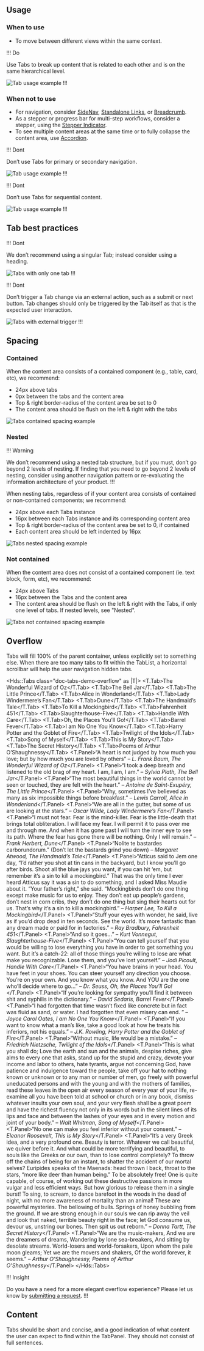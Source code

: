 ## Usage

### When to use

- To move between different views within the same context.

!!! Do

Use Tabs to break up content that is related to each other and is on the same hierarchical level.

![Tab usage example](/assets/components/tabs/tab-usage-example-01.png)
!!!

### When not to use

- For navigation, consider [SideNav](/components/side-nav), [Standalone Links](/components/link/standalone), or [Breadcrumb](/components/breadcrumb).
- As a stepper or progress bar for multi-step workflows, consider a stepper, using the [Stepper Indicator](/components/stepper).
- To see multiple content areas at the same time or to fully collapse the content area, use [Accordion](/components/accordion).

!!! Dont

Don’t use Tabs for primary or secondary navigation.

![Tab usage example](/assets/components/tabs/tab-usage-example-02.png)
!!!

!!! Dont

Don’t use Tabs for sequential content.

![Tab usage example](/assets/components/tabs/tab-usage-example-03.png)
!!!

## Tab best practices

!!! Dont

We don’t recommend using a singular Tab; instead consider using a heading.

![Tabs with only one tab](/assets/components/tabs/tab-behavior-single-button.png)
!!!

!!! Dont

Don’t trigger a Tab change via an external action, such as a submit or next button. Tab changes should only be triggered by the Tab itself as that is the expected user interaction.

![Tabs with external trigger](/assets/components/tabs/tabs-external-trigger.png)
!!!

## Spacing

### Contained

When the content area consists of a contained component (e.g., table, card, etc), we recommend:

- 24px above tabs
- 0px between the tabs and the content area
- Top & right border-radius of the content area be set to 0
- The content area should be flush on the left & right with the tabs

![Tabs contained spacing example](/assets/components/tabs/tabs-spacing-contained.png)

### Nested

!!! Warning

We don’t recommend using a nested tab structure, but if you must, don’t go beyond 2 levels of nesting. If finding that you need to go beyond 2 levels of nesting, consider using another navigation pattern or re-evaluating the information architecture of your product.
!!!

When nesting tabs, regardless of if your content area consists of contained or non-contained components; we recommend:

- 24px above each Tabs instance
- 16px between each Tabs instance and its corresponding content area
- Top & right border-radius of the content area be set to 0, if contained
- Each content area should be left indented by 16px

![Tabs nested spacing example](/assets/components/tabs/tabs-spacing-nested.png)

### Not contained

When the content area does not consist of a contained component (ie. text block, form, etc), we recommend:

- 24px above Tabs
- 16px between the Tabs and the content area
- The content area should be flush on the left & right with the Tabs, if only one level of tabs. If nested levels, see "Nested".

![Tabs not contained spacing example](/assets/components/tabs/tabs-spacing-not-contained.png)

## Overflow

Tabs will fill 100% of the parent container, unless explicitly set to something else. When there are too many tabs to fit within the TabList, a horizontal scrollbar will help the user navigation hidden tabs.

<Hds::Tabs class="doc-tabs-demo-overflow" as |T|>
  <T.Tab>The Wonderful Wizard of Oz</T.Tab>
  <T.Tab>The Bell Jar</T.Tab>
  <T.Tab>The Little Prince</T.Tab>
  <T.Tab>Alice in Wonderland</T.Tab>
  <T.Tab>Lady Windermere’s Fan</T.Tab>
  <T.Tab>Dune</T.Tab>
  <T.Tab>The Handmaid’s Tale</T.Tab>
  <T.Tab>To Kill a Mockingbird</T.Tab>
  <T.Tab>Fahrenheit 451</T.Tab>
  <T.Tab>Slaughterhouse-Five</T.Tab>
  <T.Tab>Handle With Care</T.Tab>
  <T.Tab>Oh, the Places You’ll Go!</T.Tab>
  <T.Tab>Barrel Fever</T.Tab>
  <T.Tab>I am No One You Know</T.Tab>
  <T.Tab>Harry Potter and the Goblet of Fire</T.Tab>
  <T.Tab>Twilight of the Idols</T.Tab>
  <T.Tab>Song of Myself</T.Tab>
  <T.Tab>This is My Story</T.Tab>
  <T.Tab>The Secret History</T.Tab>
  <T.Tab>Poems of Arthur O’Shaughnessy</T.Tab>
  <T.Panel>“A heart is not judged by how much you love; but by how much you are loved by others” – <em>L. Frank Baum, The Wonderful Wizard of Oz</em></T.Panel>
  <T.Panel>“I took a deep breath and listened to the old brag of my heart. I am, I am, I am.” – <em>Sylvia Plath, The Bell Jar</em></T.Panel>
  <T.Panel>“The most beautiful things in the world cannot be seen or touched, they are felt with the heart.” – <em>Antoine de Saint-Exupéry, The Little Prince</em></T.Panel>
  <T.Panel>“Why, sometimes I’ve believed as many as six impossible things before breakfast.” – <em>Lewis Carroll, Alice in Wonderland</em></T.Panel>
  <T.Panel>“We are all in the gutter, but some of us are looking at the stars.” – <em>Oscar Wilde, Lady Windermere’s Fan</em></T.Panel>
  <T.Panel>“I must not fear. Fear is the mind-killer. Fear is the little-death that brings total obliteration. I will face my fear. I will permit it to pass over me and through me. And when it has gone past I will turn the inner eye to see its path. Where the fear has gone there will be nothing. Only I will remain.” – <em>Frank Herbert, Dune</em></T.Panel>
  <T.Panel>“Nolite te bastardes carborundorum.” (Don’t let the bastards grind you down) – <em>Margaret Atwood, The Handmaid’s Tale</em></T.Panel>
  <T.Panel>“Atticus said to Jem one day, “I’d rather you shot at tin cans in the backyard, but I know you’ll go after birds. Shoot all the blue jays you want, if you can hit ‘em, but remember it’s a sin to kill a mockingbird.” That was the only time I ever heard Atticus say it was a sin to do something, and I asked Miss Maudie about it. “Your father’s right,” she said. “Mockingbirds don’t do one thing except make music for us to enjoy. They don’t eat up people’s gardens, don’t nest in corn cribs, they don’t do one thing but sing their hearts out for us. That’s why it’s a sin to kill a mockingbird.” – <em>Harper Lee, To Kill a Mockingbird</em></T.Panel>
  <T.Panel>“Stuff your eyes with wonder, he said, live as if you’d drop dead in ten seconds. See the world. It’s more fantastic than any dream made or paid for in factories.” – <em>Ray Bradbury, Fahrenheit 451</em></T.Panel>
  <T.Panel>“And so it goes…” – <em>Kurt Vonnegut, Slaughterhouse-Five</em></T.Panel>
  <T.Panel>“You can tell yourself that you would be willing to lose everything you have in order to get something you want. But it’s a catch-22: all of those things you’re willing to lose are what make you recognizable. Lose them, and you’ve lost yourself.” – <em>Jodi Picoult, Handle With Care</em></T.Panel>
  <T.Panel>“You have brains in your head. You have feet in your shoes. You can steer yourself any direction you choose. You’re on your own. And you know what you know. And YOU are the one who’ll decide where to go…” – <em>Dr. Seuss, Oh, the Places You’ll Go!</em></T.Panel>
  <T.Panel>“If you’re looking for sympathy you’ll find it between shit and syphilis in the dictionary.” – <em>David Sedaris, Barrel Fever</em></T.Panel>
  <T.Panel>“I had forgotten that time wasn’t fixed like concrete but in fact was fluid as sand, or water. I had forgotten that even misery can end. ” – <em>Joyce Carol Oates, I am No One You Know</em></T.Panel>
  <T.Panel>“If you want to know what a man’s like, take a good look at how he treats his inferiors, not his equals.” – <em>J.K. Rowling, Harry Potter and the Goblet of Fire</em></T.Panel>
  <T.Panel>“Without music, life would be a mistake.” – <em>Friedrich Nietzsche, Twilight of the Idols</em></T.Panel>
  <T.Panel>“This is what you shall do; Love the earth and sun and the animals, despise riches, give alms to every one that asks, stand up for the stupid and crazy, devote your income and labor to others, hate tyrants, argue not concerning God, have patience and indulgence toward the people, take off your hat to nothing known or unknown or to any man or number of men, go freely with powerful uneducated persons and with the young and with the mothers of families, read these leaves in the open air every season of every year of your life, re-examine all you have been told at school or church or in any book, dismiss whatever insults your own soul, and your very flesh shall be a great poem and have the richest fluency not only in its words but in the silent lines of its lips and face and between the lashes of your eyes and in every motion and joint of your body.” – <em>Walt Whitman, Song of Myself</em></T.Panel>
  <T.Panel>“No one can make you feel inferior without your consent.” – <em>Eleanor Roosevelt, This is My Story</em></T.Panel>
  <T.Panel>“It’s a very Greek idea, and a very profound one. Beauty is terror. Whatever we call beautiful, we quiver before it. And what could be more terrifying and beautiful, to souls like the Greeks or our own, than to lose control completely? To throw off the chains of being for an instant, to shatter the accident of our mortal selves? Euripides speaks of the Maenads: head thrown I back, throat to the stars, “more like deer than human being.” To be absolutely free! One is quite capable, of course, of working out these destructive passions in more vulgar and less efficient ways. But how glorious to release them in a single burst! To sing, to scream, to dance barefoot in the woods in the dead of night, with no more awareness of mortality than an animal! These are powerful mysteries. The bellowing of bulls. Springs of honey bubbling from the ground. If we are strong enough in our souls we can rip away the veil and look that naked, terrible beauty right in the face; let God consume us, devour us, unstring our bones. Then spit us out reborn.” – <em>Donna Tartt, The Secret History</em></T.Panel>
  <T.Panel>“We are the music-makers, And we are the dreamers of dreams, Wandering by lone sea-breakers, And sitting by desolate streams. World-losers and world-forsakers, Upon whom the pale moon gleams; Yet we are the movers and shakers, Of the world forever, it seems.” – <em>Arthur O’Shaughnessy, Poems of Arthur O’Shaughnessy</em></T.Panel>
</Hds::Tabs>

!!! Insight

Do you have a need for a more elegant overflow experience? Please let us know by [submitting a request](https://go.hashi.co/hds-support).
!!!

## Content

Tabs should be short and concise, and a good indication of what content the user can expect to find within the TabPanel. They should not consist of full sentences.